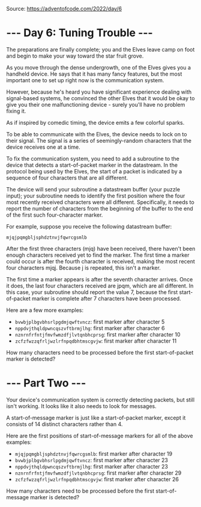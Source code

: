 Source: https://adventofcode.com/2022/day/6

# --- Day 6: Tuning Trouble ---
The preparations are finally complete; you and the Elves leave camp on foot and begin to make your way toward the star fruit grove.

As you move through the dense undergrowth, one of the Elves gives you a handheld device. He says that it has many fancy features, but the most important one to set up right now is the communication system.

However, because he's heard you have significant experience dealing with signal-based systems, he convinced the other Elves that it would be okay to give you their one malfunctioning device - surely you'll have no problem fixing it.

As if inspired by comedic timing, the device emits a few colorful sparks.

To be able to communicate with the Elves, the device needs to lock on to their signal. The signal is a series of seemingly-random characters that the device receives one at a time.

To fix the communication system, you need to add a subroutine to the device that detects a start-of-packet marker in the datastream. In the protocol being used by the Elves, the start of a packet is indicated by a sequence of four characters that are all different.

The device will send your subroutine a datastream buffer (your puzzle input); your subroutine needs to identify the first position where the four most recently received characters were all different. Specifically, it needs to report the number of characters from the beginning of the buffer to the end of the first such four-character marker.

For example, suppose you receive the following datastream buffer:
```
mjqjpqmgbljsphdztnvjfqwrcgsmlb
```
After the first three characters (mjq) have been received, there haven't been enough characters received yet to find the marker. The first time a marker could occur is after the fourth character is received, making the most recent four characters mjqj. Because j is repeated, this isn't a marker.

The first time a marker appears is after the seventh character arrives. Once it does, the last four characters received are jpqm, which are all different. In this case, your subroutine should report the value 7, because the first start-of-packet marker is complete after 7 characters have been processed.

Here are a few more examples:

- `bvwbjplbgvbhsrlpgdmjqwftvncz`: first marker after character 5
- `nppdvjthqldpwncqszvftbrmjlhg`: first marker after character 6
- `nznrnfrfntjfmvfwmzdfjlvtqnbhcprsg`: first marker after character 10
- `zcfzfwzzqfrljwzlrfnpqdbhtmscgvjw`: first marker after character 11

How many characters need to be processed before the first start-of-packet marker is detected?


# --- Part Two ---
Your device's communication system is correctly detecting packets, but still isn't working. It looks like it also needs to look for messages.

A start-of-message marker is just like a start-of-packet marker, except it consists of 14 distinct characters rather than 4.

Here are the first positions of start-of-message markers for all of the above examples:

- `mjqjpqmgbljsphdztnvjfqwrcgsmlb`: first marker after character 19
- `bvwbjplbgvbhsrlpgdmjqwftvncz`: first marker after character 23
- `nppdvjthqldpwncqszvftbrmjlhg`: first marker after character 23
- `nznrnfrfntjfmvfwmzdfjlvtqnbhcprsg`: first marker after character 29
- `zcfzfwzzqfrljwzlrfnpqdbhtmscgvjw`: first marker after character 26

How many characters need to be processed before the first start-of-message marker is detected?